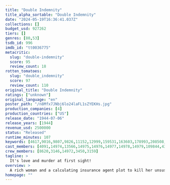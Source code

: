 ```yaml
---
title: "Double Indemnity"
title_alpha_sortable: "Double Indemnity"
date: "2024-05-19T16:36:41.037Z"
collections: []
budget_usd: 927262
tiers: []
genres: [80,53]
tsdb_id: 996
imdb_id: "tt0036775"
metacritic:
  slug: "double-indemnity"
  score: 95
  review_count: 18
rotten_tomatoes:
  slug: "double_indemnity"
  score: 97
  review_count: 110
original_title: "Double Indemnity"
ratings: ["unknown"]
original_language: "en"
poster_path: "/n8Mfx7JNbj6lo24laFL1sZYEKHs.jpg"
production_companies: [4]
production_countries: ["US"]
release_date: "1944-07-06"
release_years: [1944]
revenue_usd: 2500000
status: "Released"
runtime_minutes: 107
keywords: [4617,9016,9807,9826,11152,12999,159531,163603,178993,208508,237459]
cast_members: [4091,14974,13566,14975,14976,14977,14978,14979,109844,43836,121323]
crew_members: [8620,3146,14972,3450,3159]
tagline: >
  It's love and murder at first sight!
overview: >
  A rich woman and a calculating insurance agent plot to kill her unsuspecting husband after he signs a double indemnity policy. Against a backdrop of distinctly Californian settings, the partners in crime plan the perfect murder to collect the insurance, which pays double if the death is accidental.
homepage: ""
---
```

